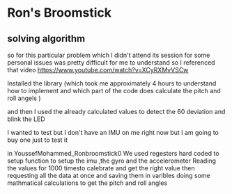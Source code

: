 # Ron's Broomstick 
## solving algorithm 

so for this particular problem which I didn't attend its session for some personal issues was pretty difficult for me to understand so I referenced that video https://www.youtube.com/watch?v=XCyRXMvVSCw 

Installed the library (which took me approximately 4 hours to understand how to implement and which part of the code does calculate the pitch and roll angels )

and then I used the already calculated values to detect the 60 deviation and blink the LED 

I wanted to test but I don't have an IMU on me right now but I am going to buy one just to test it 

in YoussefMohammed_Ronbroomstick0 We used regesters hard coded to setup function to setup the imu ,the gyro and the accelerometer 
Reading the values for 1000 timesto calebrate and get the right value 
then requesting all the data at once and saving them in varibles
doing some mathmatical calculations to get the pitch and roll angles
